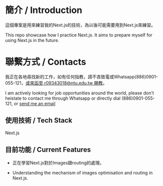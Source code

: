 # 簡介 / Introduction
這個專案是用來練習我的Next.js的技術，為以後可能需要用到Next.js來練習。

This repo showcase how I practice Next.js. It aims to prepare myself for using Next.js in the future.

# 聯繫方式 / Contacts

我正在各地尋找新的工作，如有任何指教，請不吝致電或Whatsapp(886)0901-055-121，[或來函至 r09343018@ntu.edu.tw 賜教](mailto:r09343018@ntu.edu.tw)。

I am actively looking for job opportunities around the world, please don't heistate to contact me through Whatsapp or directly dial (886)0901-055-121, or [send me an email](mailto:r09343018@ntu.edu.tw)

## 使用技術 / Tech Stack

Next.js

## 目前功能 / Current Features

- 正在學習Next.js對於Images跟routing的處理。

- Understanding the mechanism of images optimisation and routing in Next.js.
